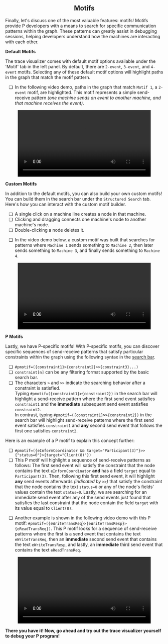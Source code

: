 <style>
	ul li {
		padding-left: 0.5em;
	}
	ul li::marker {
		content: attr(data-icon);
		font-size: 1em;
	}

	.md-typeset h1,
	.md-content__button {
		display: none;
	}
</style>

<div align="center">
  <h2>Motifs</h2>
</div>

Finally, let's discuss one of the most valuable features: motifs! Motifs provide P developers with a means to search for specific communication patterns within the graph. These patterns can greatly assist in debugging sessions, helping developers understand how the machines are interacting with each other.

**Default Motifs**

The trace visualizer comes with default motif options available under the 'Motif' tab in the left panel. By default, there are `2-event`, `3-event`, and `4-event` motifs. Selecting any of these default motif options will highlight paths in the graph that match the motif pattern.

<ul>
	<li data-icon="❑">In the following video demo, paths in the graph that match <code>Motif 1</code>, a <code>2-event</code> motif, are highlighted. This motif represents a simple send-receive pattern <i>(one machine sends an event to another machine, and that machine receives the event)</i>.</li>
</ul>

<figure class="video_container">
	<video controls="true" allowfullscreen="true" style="width: 100%;">
		<source src="https://github.com/p-org/peasy-ide-vscode/assets/137958518/5ebf79af-af52-4c4c-8e63-42d1ae75b5fe" type="video/mp4"/>
	</video>
</figure>

**Custom Motifs**

In addition to the default motifs, you can also build your own custom motifs! You can build them in the search bar under the `Structured Search` tab. Here's how you can interact with the custom motif builder.

<ul>
	<li data-icon="❑">A single click on a machine line creates a node in that machine.</li>
	<li data-icon="❑">Clicking and dragging connects one machine's node to another machine's node.</li>
	<li data-icon="❑">Double-clicking a node deletes it.</li>
</ul>

<ul>
	<li data-icon="❑">
		In the video demo below, a custom motif was built that searches for patterns where <code>Machine 1</code> sends something to <code>Machine 2</code>, then later sends something to <code>Machine 3</code>, and finally sends something to <code>Machine 4</code>.
	</li>
</ul>

<figure class="video_container">
	<video controls="true" allowfullscreen="true" style="width: 100%;">
		<source src="https://github.com/p-org/peasy-ide-vscode/assets/137958518/8123613c-7cec-4aac-ac52-6de02d2cca21" type="video/mp4"/>
	</video>
</figure>

**P Motifs**

Lastly, we have P-specific motifs! With P-specific motifs, you can discover specific sequences of send-receive patterns that satisfy particular constraints within the graph using the following syntax in the [search bar](./feature_search_bar.md).

<ul>
	<li data-icon="❑"><code>#pmotif=({constraint1}>{constraint2}>>{constraint3}...)</code></li>
	<li data-icon="❑"><code>constraint[n]</code> can be any filtering format supported by the basic search bar.</li>
	<li data-icon="❑">
		The characters <code>></code> and <code>>></code> indicate the searching behavior after a constraint is satisfied.<br />
		Typing <code>#pmotif=({constraint1}<b>></b>{constraint2})</code> in the search bar will highlight a send-receive pattern where the first send event satisfies <code>constraint1</code> and the <b>immediate</b> subsequent send event satisfies <code>constraint2</code>.<br />
		In contrast, typing <code>#pmotif=({constraint1}<b>>></b>{constraint2})</code> in the search bar will highlight send-receive patterns where the first send event satisfies <code>constraint1</code> and <b>any</b> second send event that follows the first one satisfies <code>constraint2</code>.
	</li>
</ul>

Here is an example of a P motif to explain this concept further:

<ul>
	<li data-icon="❑"><code>#pmotif=({eInformCoordinator && target="Participant(3)"}>>{"status=0"}>{target="Client(8)"})</code></li>
	<li data-icon="❑">
		This P motif will highlight a sequence of send-receive patterns as follows: The first send event will satisfy the constraint that the node contains the text <code>eInformCoordinator</code> <b>and</b> has a field <code>target</code> equal to <code>Participant(3)</code>. Then, following this first send event, it will highlight <b>any</b> send events afterwards <i>(indicated by <code>>></code>)</i> that satisfy the constraint that the node contains the text <code>status=0</code> or any of the node's fields' values contain the text <code>status=0</code>. Lastly, we are searching for an immediate send event after any of the send events just found that satisfies the last constraint that the node contain the field <code>target</code> with its value equal to <code>Client(8)</code>.
	</li>
</ul>

<ul>
	<li data-icon="❑">
		Another example is shown in the following video demo with this P motif: <code>#pmotif=({eWriteTransReq}>{eWriteTransResp}>{eReadTransReq})</code>. This P motif looks for a sequence of send-receive patterns where the first is a send event that contains the text <code>eWriteTransReq</code>, then an <b>immediate</b> second send event that contains the text <code>eWriteTransResp</code>, and lastly, an <b>immediate</b> third send event that contains the text <code>eReadTransReq</code>.
	</li>
</ul>

<figure class="video_container">
	<video controls="true" allowfullscreen="true" style="width: 100%;">
		<source src="../../videos/trace-visualizer/p_motif.mp4" type="video/mp4"/>
	</video>
</figure>

**There you have it! Now, go ahead and try out the trace visualizer yourself to debug your P program!**
